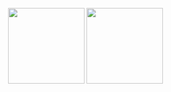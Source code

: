 <div align="center">
  <br/>
  <img height="150px" src="https://github-readme-stats.vercel.app/api/top-langs/?username=mkjodhani&layout=compact&theme=dracula&private=true">
  <img height="150px" src="https://github-readme-stats.vercel.app/api?username=mkjodhani&show_icons=true&theme=dracula&count_private=true&private=true">
  <br/>
</div>
